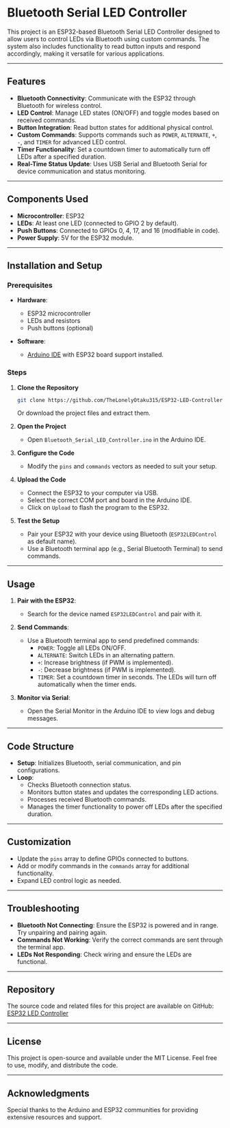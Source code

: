 # Bluetooth Serial LED Controller

This project is an ESP32-based Bluetooth Serial LED Controller designed to allow users to control LEDs via Bluetooth using custom commands. The system also includes functionality to read button inputs and respond accordingly, making it versatile for various applications.

---

## Features

- **Bluetooth Connectivity**: Communicate with the ESP32 through Bluetooth for wireless control.
- **LED Control**: Manage LED states (ON/OFF) and toggle modes based on received commands.
- **Button Integration**: Read button states for additional physical control.
- **Custom Commands**: Supports commands such as `POWER`, `ALTERNATE`, `+`, `-`, and `TIMER` for advanced LED control.
- **Timer Functionality**: Set a countdown timer to automatically turn off LEDs after a specified duration.
- **Real-Time Status Update**: Uses USB Serial and Bluetooth Serial for device communication and status monitoring.

---

## Components Used

- **Microcontroller**: ESP32
- **LEDs**: At least one LED (connected to GPIO 2 by default).
- **Push Buttons**: Connected to GPIOs 0, 4, 17, and 16 (modifiable in code).
- **Power Supply**: 5V for the ESP32 module.

---

## Installation and Setup

### Prerequisites

- **Hardware**:
  - ESP32 microcontroller
  - LEDs and resistors
  - Push buttons (optional)
  
- **Software**:
  - [Arduino IDE](https://www.arduino.cc/en/software) with ESP32 board support installed.

### Steps

1. **Clone the Repository**
   ```bash
   git clone https://github.com/TheLonelyOtaku315/ESP32-LED-Controller.git
   ```
   Or download the project files and extract them.

2. **Open the Project**
   - Open `Bluetooth_Serial_LED_Controller.ino` in the Arduino IDE.

3. **Configure the Code**
   - Modify the `pins` and `commands` vectors as needed to suit your setup.

4. **Upload the Code**
   - Connect the ESP32 to your computer via USB.
   - Select the correct COM port and board in the Arduino IDE.
   - Click on `Upload` to flash the program to the ESP32.

5. **Test the Setup**
   - Pair your ESP32 with your device using Bluetooth (`ESP32LEDControl` as default name).
   - Use a Bluetooth terminal app (e.g., Serial Bluetooth Terminal) to send commands.

---

## Usage

1. **Pair with the ESP32**:
   - Search for the device named `ESP32LEDControl` and pair with it.

2. **Send Commands**:
   - Use a Bluetooth terminal app to send predefined commands:
     - `POWER`: Toggle all LEDs ON/OFF.
     - `ALTERNATE`: Switch LEDs in an alternating pattern.
     - `+`: Increase brightness (if PWM is implemented).
     - `-`: Decrease brightness (if PWM is implemented).
     - `TIMER`: Set a countdown timer in seconds. The LEDs will turn off automatically when the timer ends.

3. **Monitor via Serial**:
   - Open the Serial Monitor in the Arduino IDE to view logs and debug messages.

---

## Code Structure

- **Setup**: Initializes Bluetooth, serial communication, and pin configurations.
- **Loop**:
  - Checks Bluetooth connection status.
  - Monitors button states and updates the corresponding LED actions.
  - Processes received Bluetooth commands.
  - Manages the timer functionality to power off LEDs after the specified duration.

---

## Customization

- Update the `pins` array to define GPIOs connected to buttons.
- Add or modify commands in the `commands` array for additional functionality.
- Expand LED control logic as needed.

---

## Troubleshooting

- **Bluetooth Not Connecting**: Ensure the ESP32 is powered and in range. Try unpairing and pairing again.
- **Commands Not Working**: Verify the correct commands are sent through the terminal app.
- **LEDs Not Responding**: Check wiring and ensure the LEDs are functional.

---

## Repository

The source code and related files for this project are available on GitHub:
[ESP32 LED Controller](https://github.com/TheLonelyOtaku315/ESP32-LED-Controller)

---

## License

This project is open-source and available under the MIT License. Feel free to use, modify, and distribute the code.

---

## Acknowledgments

Special thanks to the Arduino and ESP32 communities for providing extensive resources and support.

